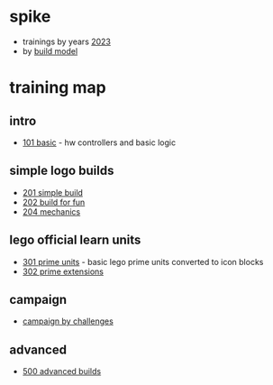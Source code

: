 # spike

* trainings by years [2023](./2023.md)
* by [build model](./byBuildModel.md)

# training map

## intro
* [101 basic](./101_basic/readme.md) - hw controllers and basic logic

## simple logo builds
* [201 simple build](./201_build/readme.md)
* [202 build for fun](./202_buildForFun/readme.md)
* [204 mechanics](./204_mechanics/readme.md)

## lego official learn units
* [301 prime units](./301_primeUnits/readme.md) - basic lego prime units converted to icon blocks
* [302 prime extensions](./302_primeExpansion/readme.md)


## campaign
* [campaign by challenges](./402_challenges/readme.md)


## advanced
* [500 advanced builds](./500_advanced/readme.md)